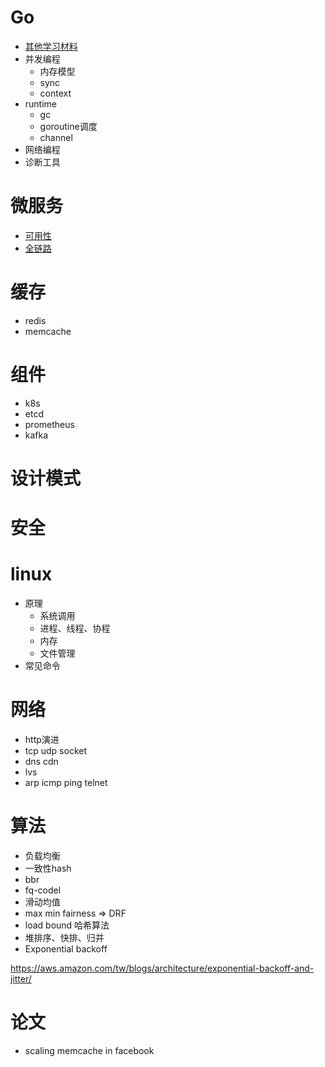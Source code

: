 # Go

- [其他学习材料](./go/其他学习材料.md)
- 并发编程
  	- 内存模型
  	- sync
  	- context
- runtime
  	- gc
  	- goroutine调度
  	- channel
- 网络编程
- 诊断工具

# 微服务

-  [可用性](./微服务/可用性.md)
- [全链路](./微服务/全链路.md)

# 缓存

- redis
- memcache

# 组件

- k8s
- etcd
- prometheus
- kafka

# 设计模式

# 安全

# linux

- 原理
  - 系统调用
  - 进程、线程、协程
  - 内存
  - 文件管理
-  常见命令



# 网络

- http演进
- tcp udp socket
- dns cdn
- lvs
- arp icmp ping telnet

# 算法

- 负载均衡
- 一致性hash
- bbr 
- fq-codel
- 滑动均值
- max min fairness => DRF
- load bound 哈希算法
- 堆排序、快排、归并
- Exponential backoff 

https://aws.amazon.com/tw/blogs/architecture/exponential-backoff-and-jitter/



# 论文

- scaling memcache in facebook 